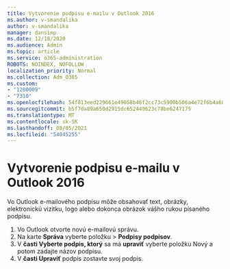 ```yaml
---
title: Vytvorenie podpisu e-mailu v Outlook 2016
ms.author: v-smandalika
author: v-smandalika
manager: dansimp
ms.date: 12/18/2020
ms.audience: Admin
ms.topic: article
ms.service: o365-administration
ROBOTS: NOINDEX, NOFOLLOW
localization_priority: Normal
ms.collection: Adm_O365
ms.custom:
- "1200009"
- "7310"
ms.openlocfilehash: 54f813eed229661e49058b46f2cc73c5900b506a4e72f6b4a6818603f18dbd29
ms.sourcegitcommit: b5f7da89a650d2915dc652449623c78be6247175
ms.translationtype: MT
ms.contentlocale: sk-SK
ms.lasthandoff: 08/05/2021
ms.locfileid: "54045255"
---
```

# <a name="create-an-email-signature-in-outlook-2016"></a>Vytvorenie podpisu e-mailu v Outlook 2016

Vo Outlook e-mailového podpisu môže obsahovať text, obrázky, elektronickú vizitku, logo alebo dokonca obrázok vášho rukou písaného podpisu.

1. Vo Outlook otvorte novú e-mailovú správu.
2. Na karte **Správa** vyberte položku   >  **Podpisy podpisov**.
3. V **časti Vyberte podpis, ktorý** sa má **upraviť** vyberte položku Nový a potom zadajte názov podpisu.
4. V **časti Upraviť** podpis zostavte svoj podpis.
